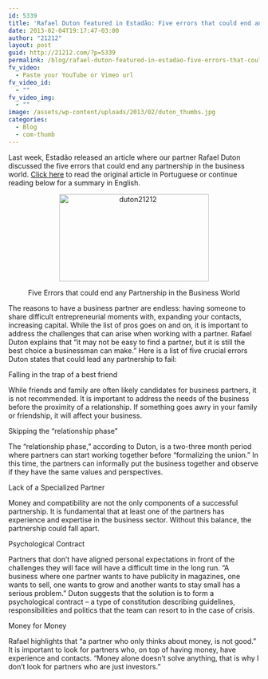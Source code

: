 ```yaml
---
id: 5339
title: 'Rafael Duton featured in Estadão: Five errors that could end any partnership in the business world'
date: 2013-02-04T19:17:47-03:00
author: "21212"
layout: post
guid: http://21212.com/?p=5339
permalink: /blog/rafael-duton-featured-in-estadao-five-errors-that-could-end-any-partnership-in-the-business-world/
fv_video:
  - Paste your YouTube or Vimeo url
fv_video_id:
  - ""
fv_video_img:
  - ""
image: /assets/wp-content/uploads/2013/02/duton_thumbs.jpg
categories:
  - Blog
  - com-thumb
---
```

Last week, Estadão released an article where our partner Rafael Duton discussed the five errors that could end any partnership in the business world. [Click here](http://pme.estadao.com.br/noticias/noticias,confira-cinco-erros-que-podem-acabar-com-qualquer-sociedade-no-mundo-dos-negocios-,2633,0.htm) to read the original article in Portuguese or continue reading below for a summary in English.

<p style="text-align: center;">
  <img class="size-medium wp-image-5340 aligncenter" alt="duton21212" src="{{ site.url }}/assets/wp-content/uploads/2013/02/duton-300x175.jpg" width="300" height="175" srcset="{{ site.url }}/assets/wp-content/uploads/2013/02/duton-300x175.jpg 300w, {{ site.url }}/assets/wp-content/uploads/2013/02/duton.jpg 540w" sizes="(max-width: 300px) 100vw, 300px" />
</p>

<p style="text-align: center;">
  Five Errors that could end any Partnership in the Business World
</p>

The reasons to have a business partner are endless: having someone to share difficult entrepreneurial moments with, expanding your contacts, increasing capital. While the list of pros goes on and on, it is important to address the challenges that can arise when working with a partner. Rafael Duton explains that “it may not be easy to find a partner, but it is still the best choice a businessman can make.” Here is a list of five crucial errors Duton states that could lead any partnership to fail:

Falling in the trap of a best friend

While friends and family are often likely candidates for business partners, it is not recommended. It is important to address the needs of the business before the proximity of a relationship. If something goes awry in your family or friendship, it will affect your business.

Skipping the “relationship phase”

The “relationship phase,” according to Duton, is a two-three month period where partners can start working together before “formalizing the union.” In this time, the partners can informally put the business together and observe if they have the same values and perspectives.

Lack of a Specialized Partner

Money and compatibility are not the only components of a successful partnership. It is fundamental that at least one of the partners has experience and expertise in the business sector. Without this balance, the partnership could fall apart.

Psychological Contract

Partners that don’t have aligned personal expectations in front of the challenges they will face will have a difficult time in the long run. “A business where one partner wants to have publicity in magazines, one wants to sell, one wants to grow and another wants to stay small has a serious problem.” Duton suggests that the solution is to form a psychological contract – a type of constitution describing guidelines, responsibilities and politics that the team can resort to in the case of crisis.

Money for Money

Rafael highlights that “a partner who only thinks about money, is not good.” It is important to look for partners who, on top of having money, have experience and contacts. “Money alone doesn’t solve anything, that is why I don’t look for partners who are just investors.”